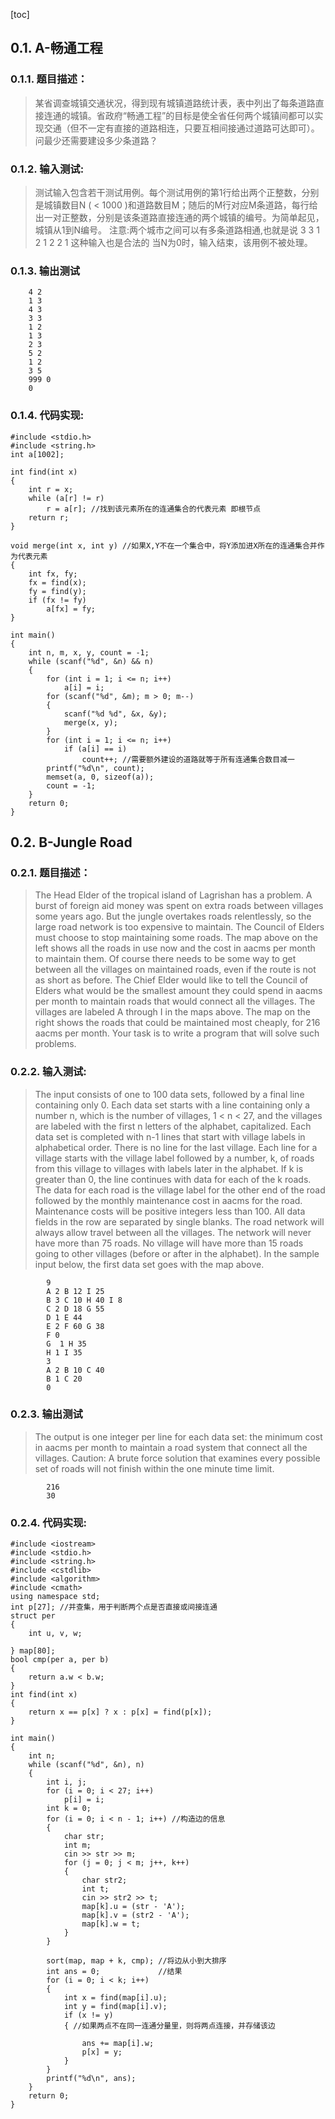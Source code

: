 [toc]
## 0.1. A-畅通工程

### 0.1.1. 题目描述：
> 某省调查城镇交通状况，得到现有城镇道路统计表，表中列出了每条道路直接连通的城镇。省政府“畅通工程”的目标是使全省任何两个城镇间都可以实现交通（但不一定有直接的道路相连，只要互相间接通过道路可达即可）。问最少还需要建设多少条道路？

### 0.1.2. 输入测试:
> 测试输入包含若干测试用例。每个测试用例的第1行给出两个正整数，分别是城镇数目N ( < 1000 )和道路数目M；随后的M行对应M条道路，每行给出一对正整数，分别是该条道路直接连通的两个城镇的编号。为简单起见，城镇从1到N编号。
注意:两个城市之间可以有多条道路相通,也就是说
3 3
1 2
1 2
2 1
这种输入也是合法的
当N为0时，输入结束，该用例不被处理。

### 0.1.3. 输出测试
```
    4 2
    1 3
    4 3
    3 3
    1 2
    1 3
    2 3
    5 2
    1 2
    3 5
    999 0  
    0
```

### 0.1.4. 代码实现:

```
#include <stdio.h>
#include <string.h>
int a[1002];

int find(int x)
{
    int r = x;
    while (a[r] != r)
        r = a[r]; //找到该元素所在的连通集合的代表元素 即根节点
    return r;
}

void merge(int x, int y) //如果X,Y不在一个集合中，将Y添加进X所在的连通集合并作为代表元素
{
    int fx, fy;
    fx = find(x);
    fy = find(y);
    if (fx != fy)
        a[fx] = fy;
}

int main()
{
    int n, m, x, y, count = -1;
    while (scanf("%d", &n) && n)
    {
        for (int i = 1; i <= n; i++)
            a[i] = i;
        for (scanf("%d", &m); m > 0; m--)
        {
            scanf("%d %d", &x, &y);
            merge(x, y);
        }
        for (int i = 1; i <= n; i++)
            if (a[i] == i)
                count++; //需要额外建设的道路就等于所有连通集合数目减一
        printf("%d\n", count);
        memset(a, 0, sizeof(a));
        count = -1;
    }
    return 0;
}
```

## 0.2. B-Jungle Road

### 0.2.1. 题目描述：
> The Head Elder of the tropical island of Lagrishan has a problem. A burst of foreign aid money was spent on extra roads between villages some years ago. But the jungle overtakes roads relentlessly, so the large road network is too expensive to maintain. The Council of Elders must choose to stop maintaining some roads. The map above on the left shows all the roads in use now and the cost in aacms per month to maintain them. Of course there needs to be some way to get between all the villages on maintained roads, even if the route is not as short as before. The Chief Elder would like to tell the Council of Elders what would be the smallest amount they could spend in aacms per month to maintain roads that would connect all the villages. The villages are labeled A through I in the maps above. The map on the right shows the roads that could be maintained most cheaply, for 216 aacms per month. Your task is to write a program that will solve such problems.

### 0.2.2. 输入测试:
> The input consists of one to 100 data sets, followed by a final line containing only 0. Each data set starts with a line containing only a number n, which is the number of villages, 1 < n < 27, and the villages are labeled with the first n letters of the alphabet, capitalized. Each data set is completed with n-1 lines that start with village labels in alphabetical order. There is no line for the last village. Each line for a village starts with the village label followed by a number, k, of roads from this village to villages with labels later in the alphabet. If k is greater than 0, the line continues with data for each of the k roads. The data for each road is the village label for the other end of the road followed by the monthly maintenance cost in aacms for the road. Maintenance costs will be positive integers less than 100. All data fields in the row are separated by single blanks. The road network will always allow travel between all the villages. The network will never have more than 75 roads. No village will have more than 15 roads going to other villages (before or after in the alphabet). In the sample input below, the first data set goes with the map above.

```
        9
        A 2 B 12 I 25
        B 3 C 10 H 40 I 8
        C 2 D 18 G 55
        D 1 E 44
        E 2 F 60 G 38
        F 0
        G  1 H 35
        H 1 I 35
        3
        A 2 B 10 C 40
        B 1 C 20
        0
```
### 0.2.3. 输出测试
> The output is one integer per line for each data set: the minimum cost in aacms per month to maintain a road system that connect all the villages. Caution: A brute force solution that examines every possible set of roads will not finish within the one minute time limit.

```
        216
        30
```

### 0.2.4. 代码实现:

```
#include <iostream>
#include <stdio.h>
#include <string.h>
#include <cstdlib>
#include <algorithm>
#include <cmath>
using namespace std;
int p[27]; //并查集，用于判断两个点是否直接或间接连通
struct per
{
    int u, v, w;

} map[80];
bool cmp(per a, per b)
{
    return a.w < b.w;
}
int find(int x)
{
    return x == p[x] ? x : p[x] = find(p[x]);
}

int main()
{
    int n;
    while (scanf("%d", &n), n)
    {
        int i, j;
        for (i = 0; i < 27; i++)
            p[i] = i;
        int k = 0;
        for (i = 0; i < n - 1; i++) //构造边的信息
        {
            char str;
            int m;
            cin >> str >> m;
            for (j = 0; j < m; j++, k++)
            {
                char str2;
                int t;
                cin >> str2 >> t;
                map[k].u = (str - 'A');
                map[k].v = (str2 - 'A');
                map[k].w = t;
            }
        }

        sort(map, map + k, cmp); //将边从小到大排序
        int ans = 0;             //结果
        for (i = 0; i < k; i++)
        {
            int x = find(map[i].u);
            int y = find(map[i].v);
            if (x != y)
            { //如果两点不在同一连通分量里，则将两点连接，并存储该边

                ans += map[i].w;
                p[x] = y;
            }
        }
        printf("%d\n", ans);
    }
    return 0;
}
```
